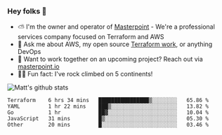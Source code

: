 

### Hey folks 👋

- ⛅️ I'm the owner and operator of [Masterpoint](https://masterpoint.io) - We're a professional services company focused on Terraform and AWS
- 💬 Ask me about AWS, my open source [Terraform work](https://github.com/masterpointio?q=terraform&type=&language=hcl), or anything DevOps
- 🔨 Want to work together on an upcoming project? Reach out via [masterpoint.io](https://masterpoint.io)
- 🧗‍♂️ Fun fact: I've rock climbed on 5 continents! 


![Matt's github stats](https://github-readme-stats.vercel.app/api?username=Gowiem&count_private=true&theme=cobalt&show_icons=true)

<!--START_SECTION:waka-->
```text
Terraform    6 hrs 34 mins   ████████████████▒░░░░░░░░   65.86 % 
YAML         1 hr 22 mins    ███▒░░░░░░░░░░░░░░░░░░░░░   13.82 % 
Go           1 hr            ██▓░░░░░░░░░░░░░░░░░░░░░░   10.04 % 
JavaScript   31 mins         █▒░░░░░░░░░░░░░░░░░░░░░░░   05.30 % 
Other        20 mins         █░░░░░░░░░░░░░░░░░░░░░░░░   03.46 % 
```
<!--END_SECTION:waka-->
